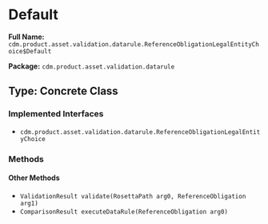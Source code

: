 # Default

**Full Name:** `cdm.product.asset.validation.datarule.ReferenceObligationLegalEntityChoice$Default`

**Package:** `cdm.product.asset.validation.datarule`

## Type: Concrete Class

### Implemented Interfaces

- `cdm.product.asset.validation.datarule.ReferenceObligationLegalEntityChoice`

### Methods

#### Other Methods

- `ValidationResult validate(RosettaPath arg0, ReferenceObligation arg1)`
- `ComparisonResult executeDataRule(ReferenceObligation arg0)`

